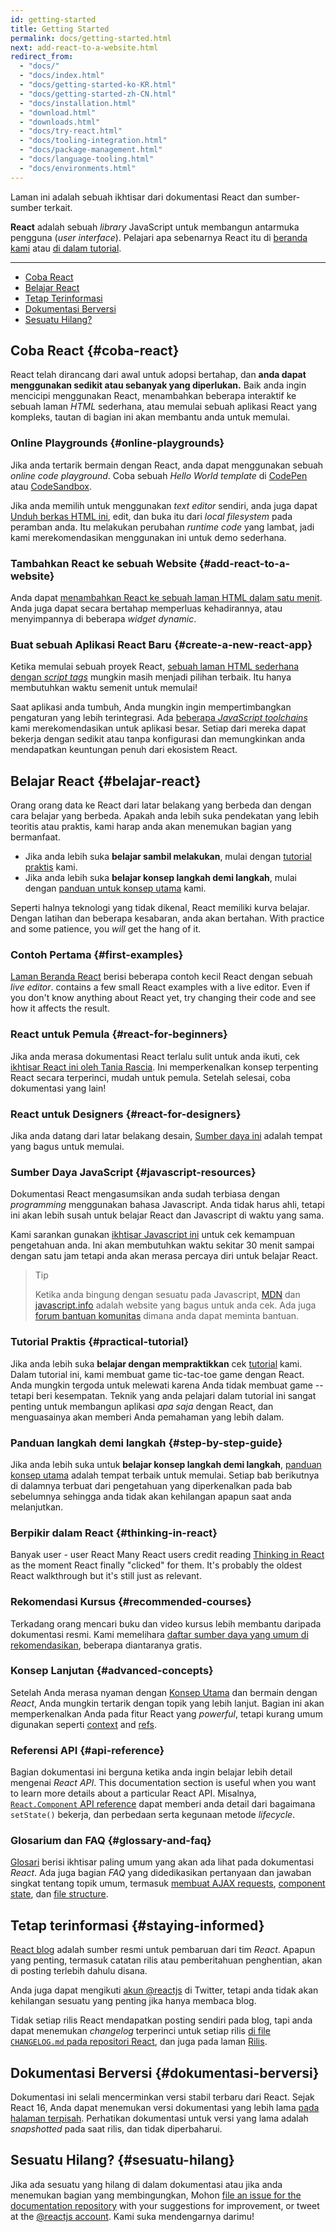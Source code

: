 ```yaml
---
id: getting-started
title: Getting Started
permalink: docs/getting-started.html
next: add-react-to-a-website.html
redirect_from:
  - "docs/"
  - "docs/index.html"
  - "docs/getting-started-ko-KR.html"
  - "docs/getting-started-zh-CN.html"
  - "docs/installation.html"
  - "download.html"
  - "downloads.html"
  - "docs/try-react.html"
  - "docs/tooling-integration.html"
  - "docs/package-management.html"
  - "docs/language-tooling.html"
  - "docs/environments.html"
---
```


Laman ini adalah sebuah ikhtisar dari dokumentasi React dan sumber-sumber terkait.

**React** adalah sebuah *library* JavaScript untuk membangun antarmuka pengguna (*user interface*). Pelajari apa sebenarnya React itu di [beranda kami](/) atau [di dalam tutorial](/tutorial/tutorial.html).

---

- [Coba React](#coba-react)
- [Belajar React](#belajar-react)
- [Tetap Terinformasi](#tetap-terinformasi)
- [Dokumentasi Berversi](#dokumentasi-berversi)
- [Sesuatu Hilang?](#sesuatu-hilang)

## Coba React {#coba-react}

React telah dirancang dari awal untuk adopsi bertahap, dan **anda dapat menggunakan sedikit atau sebanyak yang diperlukan.** Baik anda ingin mencicipi menggunakan React, menambahkan beberapa interaktif ke sebuah laman *HTML* sederhana, atau memulai sebuah aplikasi React yang kompleks, tautan di bagian ini akan membantu anda untuk memulai.

### Online Playgrounds {#online-playgrounds}

Jika anda tertarik bermain dengan React, anda dapat menggunakan sebuah *online code playground*. Coba sebuah *Hello World template* di [CodePen](codepen://hello-world) atau [CodeSandbox](https://codesandbox.io/s/new).

Jika anda memilih untuk menggunakan *text editor* sendiri, anda juga dapat [Unduh berkas HTML ini](https://raw.githubusercontent.com/reactjs/reactjs.org/master/static/html/single-file-example.html), edit, dan buka itu dari *local filesystem* pada peramban anda. Itu melakukan perubahan *runtime code* yang lambat, jadi kami merekomendasikan menggunakan ini untuk demo sederhana.

### Tambahkan React ke sebuah Website {#add-react-to-a-website}

Anda dapat [menambahkan React ke sebuah laman HTML dalam satu menit](/docs/add-react-to-a-website.html). Anda juga dapat secara bertahap memperluas kehadirannya, atau menyimpannya di beberapa *widget dynamic*.

### Buat sebuah Aplikasi React Baru {#create-a-new-react-app}

Ketika memulai sebuah proyek React, [sebuah laman HTML sederhana dengan *script tags*](/docs/add-react-to-a-website.html) mungkin masih menjadi pilihan terbaik. Itu hanya membutuhkan waktu semenit untuk memulai!

Saat aplikasi anda tumbuh, Anda mungkin ingin mempertimbangkan pengaturan yang lebih terintegrasi. Ada [beberapa *JavaScript toolchains*](/docs/create-a-new-react-app.html) kami merekomendasikan untuk aplikasi besar. Setiap dari mereka dapat bekerja dengan sedikit atau tanpa konfigurasi dan memungkinkan anda mendapatkan keuntungan penuh dari ekosistem React.

## Belajar React {#belajar-react}

Orang orang data ke React dari latar belakang yang berbeda dan dengan cara belajar yang berbeda. Apakah anda lebih suka pendekatan yang lebih teoritis atau praktis, kami harap anda akan menemukan bagian yang bermanfaat.

* Jika anda lebih suka **belajar sambil melakukan**, mulai dengan [tutorial praktis](/tutorial/tutorial.html) kami.
* Jika anda lebih suka **belajar konsep langkah demi langkah**, mulai dengan [panduan untuk konsep utama](/docs/hello-world.html) kami.

Seperti halnya teknologi yang tidak dikenal, React memiliki kurva belajar. Dengan latihan dan beberapa kesabaran, anda akan bertahan. With practice and some patience, you *will* get the hang of it.

### Contoh Pertama {#first-examples}

[Laman Beranda React](/) berisi beberapa contoh kecil React dengan sebuah *live editor*. contains a few small React examples with a live editor. Even if you don't know anything about React yet, try changing their code and see how it affects the result.

### React untuk Pemula {#react-for-beginners}

Jika anda merasa dokumentasi React terlalu sulit untuk anda ikuti, cek [ikhtisar React ini oleh Tania Rascia](https://www.taniarascia.com/getting-started-with-react/). Ini memperkenalkan konsep terpenting React secara terperinci, mudah untuk pemula. Setelah selesai, coba dokumentasi yang lain! 

### React untuk Designers {#react-for-designers}

Jika anda datang dari latar belakang desain, [Sumber daya ini](http://reactfordesigners.com/) adalah tempat yang bagus untuk memulai.

### Sumber Daya JavaScript {#javascript-resources}

Dokumentasi React mengasumsikan anda sudah terbiasa dengan *programming* menggunakan bahasa Javascript. Anda tidak harus ahli, tetapi ini akan lebih susah untuk belajar React dan Javascript di waktu yang sama.

Kami sarankan gunakan [ikhtisar Javascript ini](https://developer.mozilla.org/en-US/docs/Web/JavaScript/A_re-introduction_to_JavaScript) untuk cek kemampuan pengetahuan anda. Ini akan membutuhkan waktu sekitar 30 menit sampai dengan satu jam tetapi anda akan merasa percaya diri untuk belajar React.

>Tip
>
>Ketika anda bingung dengan sesuatu pada Javascript, [MDN](https://developer.mozilla.org/en-US/docs/Web/JavaScript) dan [javascript.info](http://javascript.info/) adalah website yang bagus untuk anda cek. Ada juga [forum bantuan komunitas](/community/support.html) dimana anda dapat meminta bantuan.

### Tutorial Praktis {#practical-tutorial}

Jika anda lebih suka **belajar dengan mempraktikkan** cek [tutorial](/tutorial/tutorial.html) kami. Dalam tutorial ini, kami membuat game tic-tac-toe game dengan React. Anda mungkin tergoda untuk melewati karena Anda tidak membuat game -- tetapi beri kesempatan. Teknik yang anda pelajari dalam tutorial ini sangat penting untuk membangun aplikasi *apa saja* dengan React, dan menguasainya akan memberi Anda pemahaman yang lebih dalam.

### Panduan langkah demi langkah {#step-by-step-guide}

Jika anda lebih suka untuk **belajar konsep langkah demi langkah**, [panduan konsep utama](/docs/hello-world.html) adalah tempat terbaik untuk memulai. Setiap bab berikutnya di dalamnya terbuat dari pengetahuan yang diperkenalkan pada bab sebelumnya sehingga anda tidak akan kehilangan apapun saat anda melanjutkan.

### Berpikir dalam React {#thinking-in-react}

Banyak user - user React Many React users credit reading [Thinking in React](/docs/thinking-in-react.html) as the moment React finally "clicked" for them. It's probably the oldest React walkthrough but it's still just as relevant.

### Rekomendasi Kursus {#recommended-courses}

Terkadang orang mencari buku dan video kursus lebih membantu daripada dokumentasi resmi. Kami memelihara [daftar sumber daya yang umum di rekomendasikan](/community/courses.html), beberapa diantaranya gratis.

### Konsep Lanjutan {#advanced-concepts}

Setelah Anda merasa nyaman dengan [Konsep Utama](#main-concepts) dan bermain dengan *React*, Anda mungkin tertarik dengan topik yang lebih lanjut. Bagian ini akan memperkenalkan Anda pada fitur React yang *powerful*, tetapi kurang umum digunakan seperti [context](/docs/context.html) and [refs](/docs/refs-and-the-dom.html).

### Referensi API {#api-reference}

Bagian dokumentasi ini berguna ketika anda ingin belajar lebih detail mengenai *React API*.  This documentation section is useful when you want to learn more details about a particular React API. Misalnya, [`React.Component` API reference](/docs/react-component.html) dapat memberi anda detail dari bagaimana `setState()` bekerja, dan perbedaan serta kegunaan metode *lifecycle*.

### Glosarium dan FAQ {#glossary-and-faq}

[Glosari](/docs/glossary.html) berisi ikhtisar paling umum yang akan ada lihat pada dokumentasi *React*. Ada juga bagian *FAQ* yang didedikasikan pertanyaan dan jawaban singkat tentang topik umum, termasuk [membuat AJAX requests](/docs/faq-ajax.html), [component state](/docs/faq-state.html), dan [file structure](/docs/faq-structure.html).

## Tetap terinformasi {#staying-informed}

[React blog](/blog/) adalah sumber resmi untuk pembaruan dari tim *React*. Apapun yang penting, termasuk catatan rilis atau pemberitahuan penghentian, akan di posting terlebih dahulu disana.

Anda juga dapat mengikuti [akun @reactjs](https://twitter.com/reactjs) di Twitter, tetapi anda tidak akan kehilangan sesuatu yang penting jika hanya membaca blog.

Tidak setiap rilis React mendapatkan posting sendiri pada blog, tapi anda dapat menemukan *changelog* terperinci untuk setiap rilis [di file `CHANGELOG.md` pada repositori React](https://github.com/facebook/react/blob/master/CHANGELOG.md), dan juga pada laman [Rilis](https://github.com/facebook/react).

## Dokumentasi Berversi {#dokumentasi-berversi}

Dokumentasi ini selali mencerminkan versi stabil terbaru dari React. Sejak React 16, Anda dapat menemukan versi dokumentasi yang lebih lama [pada halaman terpisah](/versions). Perhatikan dokumentasi untuk versi yang lama adalah *snapshotted* pada saat rilis, dan tidak diperbaharui.

## Sesuatu Hilang? {#sesuatu-hilang}

Jika ada sesuatu yang hilang di dalam dokumentasi atau  jika anda menemukan bagian yang membingungkan, Mohon [file an issue for the documentation repository](https://github.com/reactjs/reactjs.org/issues/new) with your suggestions for improvement, or tweet at the [@reactjs account](https://twitter.com/reactjs). Kami suka mendengarnya darimu!
